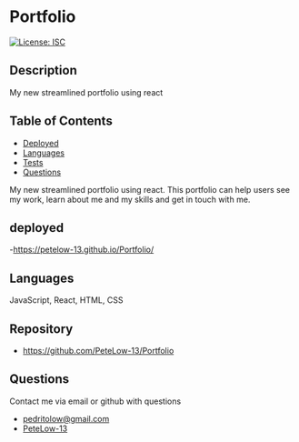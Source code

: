 # Portfolio
[![License: ISC](https://img.shields.io/badge/License-ISC-green.svg)](https://opensource.org/licenses/ISC)
## Description

My new streamlined portfolio using react
## Table of Contents
- [Deployed](#deployed)
- [Languages](#languages)
- [Tests](#tests)
- [Questions](#questions)

My new streamlined portfolio using react. This portfolio can help users see my work, learn about me and my skills and get in touch with me.

## deployed

-https://petelow-13.github.io/Portfolio/
## Languages

JavaScript, React, HTML, CSS

## Repository
- https://github.com/PeteLow-13/Portfolio
## Questions

Contact me via email or github with questions
- pedritolow@gmail.com
- [PeteLow-13](http://github.com/PeteLow-13)
